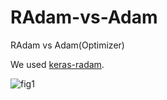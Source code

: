 # RAdam-vs-Adam
RAdam vs Adam(Optimizer)

We used [keras-radam](https://github.com/CyberZHG/keras-radam).

![fig1](https://github.com/shinmura0/RAdam-vs-Adam/blob/master/result.png "fig1")
